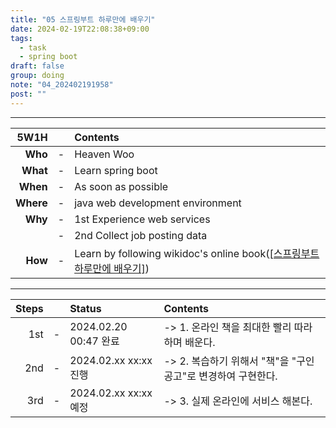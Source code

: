 ```yaml
---
title: "05 스프링부트 하루만에 배우기"
date: 2024-02-19T22:08:38+09:00
tags:
  - task
  - spring boot
draft: false
group: doing
note: "04_202402191958"
post: ""
---
```


----

| 5W1H        |   | Contents                            |
| ----------: | - | :---------------------------------- |
| **Who**     | - | Heaven Woo                          |
| **What**    | - | Learn spring boot |
| **When**    | - | As soon as possible |
| **Where**   | - | java web development environment |
| **Why**     | - | 1st Experience web services |
|             | - | 2nd Collect job posting data |
| **How**     | - | Learn by following wikidoc's online book([[스프링부트 하루만에 배우기]](https://wikidocs.net/book/10382)) |  
  
----  

| Steps       |   | Status                | Contents                                                     |
| ----------: | - | :-------------------- | :----------------------------------------------------------- |
| 1st         | - | 2024.02.20 00:47 완료 | -> 1. 온라인 책을 최대한 빨리 따라하며 배운다.               |
| 2nd         | - | 2024.02.xx xx:xx 진행 | -> 2. 복습하기 위해서 "책"을 "구인공고"로 변경하여 구현한다. |
| 3rd         | - | 2024.02.xx xx:xx 예정 | -> 3. 실제 온라인에 서비스 해본다.                           |
